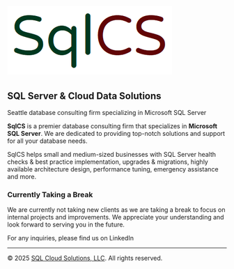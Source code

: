 
# ![SqlCS Logo](sqlcs_logo.png)

## SQL Server & Cloud Data Solutions
Seattle database consulting firm specializing in Microsoft SQL Server

**SqlCS** is a premier database consulting firm that specializes in **Microsoft SQL Server**. We are dedicated to providing top-notch solutions and support for all your database needs.

SqlCS helps small and medium-sized businesses with SQL Server health checks & best practice implementation, upgrades & migrations, highly available architecture design, performance tuning, emergency assistance and more.

### Currently Taking a Break

We are currently not taking new clients as we are taking a break to focus on internal projects and improvements. We appreciate your understanding and look forward to serving you in the future.

For any inquiries, please find us on LinkedIn

---

&copy; 2025 [SQL Cloud Solutions, LLC](https://sqlcs.com). All rights reserved.
